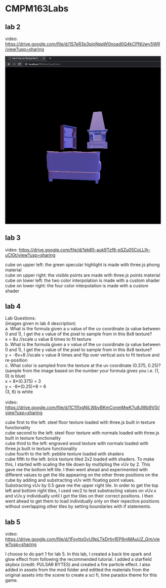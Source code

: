 # CMPM163Labs #
## lab 2 ##
video: https://drive.google.com/file/d/1S7eR3p3pjnNppW0noad0Q4kCPNUwy5WR/view?usp=sharing

![](images/lab2_part2_screenshot.png)

## lab 3 ##
video: https://drive.google.com/file/d/1ek85-auk9Tzf8-pSZu05CoLLIh-uClGt/view?usp=sharing

cube on upper left: the green specular highlight is made with three.js phong material\
cube on upper right: the visible points are made with three.js points material\
cube on lower left: the two color interpolation is made with a custom shader\
cube on lower right: the four color interpolation is made with a custom shader

## lab 4 ##
Lab Questions:\
(images given in lab 4 description)\
a. What is the formula given a u value of the uv coordinate (a value between 0 and 1), I get the x value of the pixel to sample from in this 8x8 texture?\
x = 8u //scale u value 8 times to fit texture \
b. What is the formula given a v value of the uv coordinate (a value between 0 and 1), I get the y value of the pixel to sample from in this 8x8 texture?\
y = -8v+8 //scale v value 8 times and flip over vertical axis to fit texture and re-position \
c. What color is sampled from the texture at the uv coordinate (0.375, 0.25)? (sample from the image based on the number your formula gives you i.e. (1, 0) is blue)\
x = 8*(0.375) = 3 \
y = -8*(0.25)+8 = 6 \
(3, 6) is white\
\
video: https://drive.google.com/file/d/1C11fxgNjLWbyBKmCvnmMwK7u9JWb9V0j/view?usp=sharing

cube first to the left: steel floor texture loaded with three.js built in texture functionality\
cube second to the left: steel floor texture with normals loaded with three.js built in texture functionality\
cube third to the left: engraved wood texture with normals loaded with three.js built in texture functionality\
cube fourth to the left: pebble texture loaded with shaders\
cube fifth to the left: brick texture tiled 2x2 loaded with shaders. To make this, I started with scaling the tile down by multipling the vUv by 2. This gave me the bottom left tile. I then went ahead and experimented with different values to get the tile appearing on the other three positions on the cube by adding and substracting vUv with floating point values. Substracting vUv by 0.5 gave me the upper right tile. In order to get the top left and bottom right tiles, I used vec2 to test substracting values on vUv.x and vUv.y individually until I got the tiles on their correct positions. I then went ahead to get them to load individually only on their repective positions without overlapping other tiles by setting boundaries with if statements.

## lab 5 ##
video: https://drive.google.com/file/d/1FoyttxGvU9pLTkDrtjvfEP6mMAuUZ_Gm/view?usp=sharing

I choose to do part 1 for lab 5. In this lab, I created a back tire spark and glow effect from following the recommended tutorial. I added a starfield skybox (credit: PULSAR BYTES) and created a fire particle effect. I also added in assets from the mod folder and editted the materials from the original assets into the scene to create a sci fi, time paradox theme for this game. 